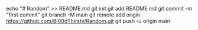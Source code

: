 echo "# Random" >> README.md
git init
git add README.md
git commit -m "first commit"
git branch -M main
git remote add origin https://github.com/Bl00dThirsty/Random.git
git push -u origin main